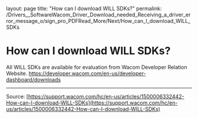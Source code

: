 layout: page
title: "How can I download WILL SDKs?"
permalink: /Drivers__SoftwareWacom_Driver_Download_needed_Receiving_a_driver_error_message_o/sign_pro_PDFRead_More/Next/How_can_I_download_WILL_SDKs

# How can I download WILL SDKs?

All WILL SDKs are available for evaluation from Wacom Developer Relation Website. https://developer.wacom.com/en-us/developer-dashboard/downloads

---
Source: [https://support.wacom.com/hc/en-us/articles/1500006332442-How-can-I-download-WILL-SDKs](https://support.wacom.com/hc/en-us/articles/1500006332442-How-can-I-download-WILL-SDKs)
